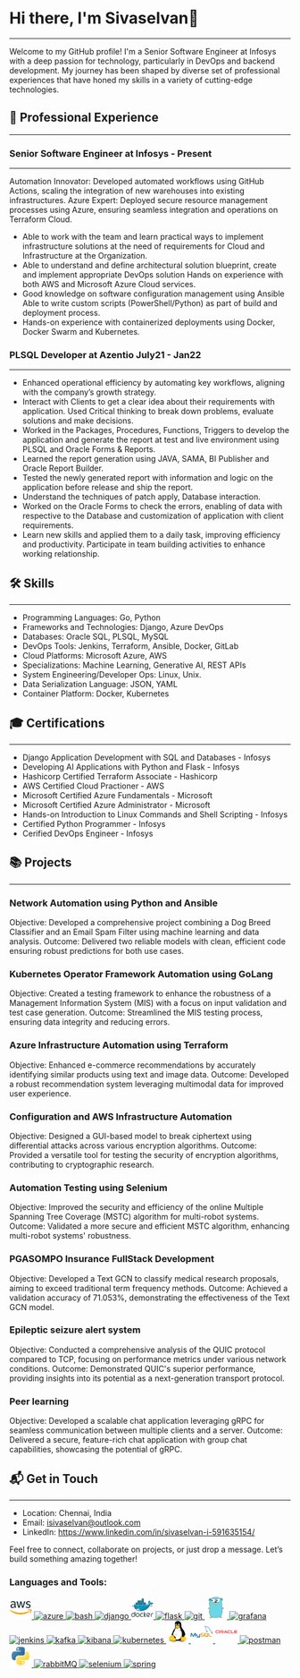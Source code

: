# Hi there, I'm Sivaselvan👋
-------------------------------
Welcome to my GitHub profile! I'm a Senior Software Engineer at Infosys with a deep passion for technology, particularly in DevOps and backend development. My journey has been shaped by diverse set of professional experiences that have honed my skills in a variety of cutting-edge technologies.

## 🚀 Professional Experience
---------------------------------

### Senior Software Engineer at Infosys - Present
--------------------------------------------
Automation Innovator: Developed automated workflows using GitHub Actions, scaling the integration of new warehouses into existing infrastructures.
Azure Expert: Deployed secure resource management processes using Azure, ensuring seamless integration and operations on Terraform Cloud.
- Able to work with the team and learn practical ways to implement infrastructure solutions at the need of requirements for Cloud and Infrastructure at the Organization.
- Able to understand and define architectural solution blueprint, create and implement appropriate DevOps solution Hands on experience with both AWS and Microsoft Azure Cloud services.
- Good knowledge on software configuration management using Ansible Able to write custom scripts (PowerShell/Python) as part of build and deployment process.
- Hands-on experience with containerized deployments using Docker, Docker Swarm and Kubernetes.

### PLSQL Developer at Azentio July21 - Jan22
------------------------------------
- Enhanced operational efficiency by automating key workflows, aligning with the company’s growth strategy.
- Interact with Clients to get a clear idea about their requirements with application. Used Critical thinking to break down problems, evaluate solutions and make decisions. 
- Worked in the Packages, Procedures, Functions, Triggers to develop the application and generate the report at test and live environment using PLSQL and Oracle Forms & Reports. 
- Learned the report generation using JAVA, SAMA, BI Publisher and Oracle Report Builder. 
- Tested the newly generated report with information and logic on the application before release and ship the report. 
- Understand the techniques of patch apply, Database interaction. 
- Worked on the Oracle Forms to check the errors, enabling of data with respective to the Database and customization of application with client requirements. 
- Learn new skills and applied them to a daily task, improving efficiency and productivity. Participate in team building activities to enhance working relationship.


## 🛠️ Skills
-------------------------
- Programming Languages: Go, Python
- Frameworks and Technologies: Django, Azure DevOps
- Databases: Oracle SQL, PLSQL, MySQL
- DevOps Tools: Jenkins, Terraform, Ansible, Docker, GitLab
- Cloud Platforms: Microsoft Azure, AWS
- Specializations: Machine Learning, Generative AI, REST APIs
- System Engineering/Developer Ops: Linux, Unix.
- Data Serialization Language: JSON, YAML
- Container Platform: Docker, Kubernetes



## 🎓 Certifications
---------------------------
- Django Application Development with SQL and Databases - Infosys
- Developing AI Applications with Python and Flask - Infosys
- Hashicorp Certified Terraform Associate - Hashicorp
- AWS Certified Cloud Practioner - AWS
- Microsoft Certified Azure Fundamentals - Microsoft
- Microsoft Certified Azure Administrator - Microsoft
- Hands-on Introduction to Linux Commands and Shell Scripting - Infosys
- Certified Python Programmer - Infosys
- Cerified DevOps Engineer - Infosys


## 📚 Projects
---------------
### Network Automation using Python and Ansible
Objective: Developed a comprehensive project combining a Dog Breed Classifier and an Email Spam Filter using machine learning and data analysis.
Outcome: Delivered two reliable models with clean, efficient code ensuring robust predictions for both use cases.

### Kubernetes Operator Framework Automation using GoLang
Objective: Created a testing framework to enhance the robustness of a Management Information System (MIS) with a focus on input validation and test case generation.
Outcome: Streamlined the MIS testing process, ensuring data integrity and reducing errors.

### Azure Infrastructure Automation using Terraform
Objective: Enhanced e-commerce recommendations by accurately identifying similar products using text and image data.
Outcome: Developed a robust recommendation system leveraging multimodal data for improved user experience.

### Configuration and AWS Infrastructure Automation
Objective: Designed a GUI-based model to break ciphertext using differential attacks across various encryption algorithms.
Outcome: Provided a versatile tool for testing the security of encryption algorithms, contributing to cryptographic research.

### Automation Testing using Selenium
Objective: Improved the security and efficiency of the online Multiple Spanning Tree Coverage (MSTC) algorithm for multi-robot systems.
Outcome: Validated a more secure and efficient MSTC algorithm, enhancing multi-robot systems' robustness.

### PGASOMPO Insurance FullStack Development
Objective: Developed a Text GCN to classify medical research proposals, aiming to exceed traditional term frequency methods.
Outcome: Achieved a validation accuracy of 71.053%, demonstrating the effectiveness of the Text GCN model.

### Epileptic seizure alert system
Objective: Conducted a comprehensive analysis of the QUIC protocol compared to TCP, focusing on performance metrics under various network conditions.
Outcome: Demonstrated QUIC's superior performance, providing insights into its potential as a next-generation transport protocol.

### Peer learning
Objective: Developed a scalable chat application leveraging gRPC for seamless communication between multiple clients and a server.
Outcome: Delivered a secure, feature-rich chat application with group chat capabilities, showcasing the potential of gRPC.


## 📬 Get in Touch
---------------------------------
- Location: Chennai, India
- Email: isivaselvan@outlook.com
- LinkedIn: https://www.linkedin.com/in/sivaselvan-i-591635154/

Feel free to connect, collaborate on projects, or just drop a message. Let’s build something amazing together!


<h3 align="left">Languages and Tools:</h3>
<p align="left"> <a href="https://aws.amazon.com" target="_blank" rel="noreferrer"> <img src="https://raw.githubusercontent.com/devicons/devicon/master/icons/amazonwebservices/amazonwebservices-original-wordmark.svg" alt="aws" width="40" height="40"/> </a> <a href="https://azure.microsoft.com/en-in/" target="_blank" rel="noreferrer"> <img src="https://www.vectorlogo.zone/logos/microsoft_azure/microsoft_azure-icon.svg" alt="azure" width="40" height="40"/> </a> <a href="https://www.gnu.org/software/bash/" target="_blank" rel="noreferrer"> <img src="https://www.vectorlogo.zone/logos/gnu_bash/gnu_bash-icon.svg" alt="bash" width="40" height="40"/> </a> <a href="https://www.djangoproject.com/" target="_blank" rel="noreferrer"> <img src="https://cdn.worldvectorlogo.com/logos/django.svg" alt="django" width="40" height="40"/> </a> <a href="https://www.docker.com/" target="_blank" rel="noreferrer"> <img src="https://raw.githubusercontent.com/devicons/devicon/master/icons/docker/docker-original-wordmark.svg" alt="docker" width="40" height="40"/> </a> <a href="https://flask.palletsprojects.com/" target="_blank" rel="noreferrer"> <img src="https://www.vectorlogo.zone/logos/pocoo_flask/pocoo_flask-icon.svg" alt="flask" width="40" height="40"/> </a> <a href="https://git-scm.com/" target="_blank" rel="noreferrer"> <img src="https://www.vectorlogo.zone/logos/git-scm/git-scm-icon.svg" alt="git" width="40" height="40"/> </a> <a href="https://golang.org" target="_blank" rel="noreferrer"> <img src="https://raw.githubusercontent.com/devicons/devicon/master/icons/go/go-original.svg" alt="go" width="40" height="40"/> </a> <a href="https://grafana.com" target="_blank" rel="noreferrer"> <img src="https://www.vectorlogo.zone/logos/grafana/grafana-icon.svg" alt="grafana" width="40" height="40"/> </a> <a href="https://www.jenkins.io" target="_blank" rel="noreferrer"> <img src="https://www.vectorlogo.zone/logos/jenkins/jenkins-icon.svg" alt="jenkins" width="40" height="40"/> </a> <a href="https://kafka.apache.org/" target="_blank" rel="noreferrer"> <img src="https://www.vectorlogo.zone/logos/apache_kafka/apache_kafka-icon.svg" alt="kafka" width="40" height="40"/> </a> <a href="https://www.elastic.co/kibana" target="_blank" rel="noreferrer"> <img src="https://www.vectorlogo.zone/logos/elasticco_kibana/elasticco_kibana-icon.svg" alt="kibana" width="40" height="40"/> </a> <a href="https://kubernetes.io" target="_blank" rel="noreferrer"> <img src="https://www.vectorlogo.zone/logos/kubernetes/kubernetes-icon.svg" alt="kubernetes" width="40" height="40"/> </a> <a href="https://www.linux.org/" target="_blank" rel="noreferrer"> <img src="https://raw.githubusercontent.com/devicons/devicon/master/icons/linux/linux-original.svg" alt="linux" width="40" height="40"/> </a> <a href="https://www.mysql.com/" target="_blank" rel="noreferrer"> <img src="https://raw.githubusercontent.com/devicons/devicon/master/icons/mysql/mysql-original-wordmark.svg" alt="mysql" width="40" height="40"/> </a> <a href="https://www.oracle.com/" target="_blank" rel="noreferrer"> <img src="https://raw.githubusercontent.com/devicons/devicon/master/icons/oracle/oracle-original.svg" alt="oracle" width="40" height="40"/> </a> <a href="https://postman.com" target="_blank" rel="noreferrer"> <img src="https://www.vectorlogo.zone/logos/getpostman/getpostman-icon.svg" alt="postman" width="40" height="40"/> </a> <a href="https://www.python.org" target="_blank" rel="noreferrer"> <img src="https://raw.githubusercontent.com/devicons/devicon/master/icons/python/python-original.svg" alt="python" width="40" height="40"/> </a> <a href="https://www.rabbitmq.com" target="_blank" rel="noreferrer"> <img src="https://www.vectorlogo.zone/logos/rabbitmq/rabbitmq-icon.svg" alt="rabbitMQ" width="40" height="40"/> </a> <a href="https://www.selenium.dev" target="_blank" rel="noreferrer"> <img src="https://raw.githubusercontent.com/detain/svg-logos/780f25886640cef088af994181646db2f6b1a3f8/svg/selenium-logo.svg" alt="selenium" width="40" height="40"/> </a> <a href="https://spring.io/" target="_blank" rel="noreferrer"> <img src="https://www.vectorlogo.zone/logos/springio/springio-icon.svg" alt="spring" width="40" height="40"/> </a> </p>

